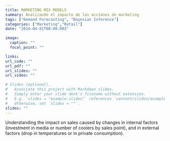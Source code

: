 ```yaml
---
title: MARKETING MIX MODELS
summary: Analizando el impacto de las acciones de marketing
tags: ["Demand Forecasting", "Bayesian Inference"]
categories: ["Marketing","Retail"]
date: "2014-04-01T00:00:00Z"

image:
  caption: ""
  focal_point: ""

links:
url_code: ""
url_pdf: ""
url_slides: ""
url_video: ""

# Slides (optional).
#   Associate this project with Markdown slides.
#   Simply enter your slide deck's filename without extension.
#   E.g. `slides = "example-slides"` references `content/slides/example-slides.md`.
#   Otherwise, set `slides = ""`.
slides: ""
---
```


Understanding the impact on sales caused by changes in internal factors (investment in media or number of coolers by sales point), and in external factors (drop in temperatures or in private consumption).
